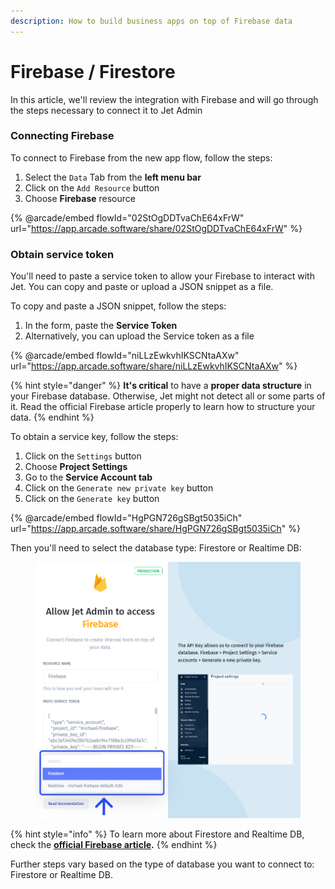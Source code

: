 ```yaml
---
description: How to build business apps on top of Firebase data
---
```


# Firebase / Firestore

In this article, we'll review the integration with Firebase and will go through the steps necessary to connect it to Jet Admin

### Connecting Firebase

To connect to Firebase from the new app flow, follow the steps:

1. Select the `Data` Tab from the **left menu bar**
2. Click on the `Add Resource` button
3. Choose **Firebase** resource

{% @arcade/embed flowId="02StOgDDTvaChE64xFrW" url="https://app.arcade.software/share/02StOgDDTvaChE64xFrW" %}

### Obtain service token

You'll need to paste a service token to allow your Firebase to interact with Jet. You can copy and paste or upload a JSON snippet as a file.

To copy and paste a JSON snippet, follow the steps:

1. In the form, paste the **Service Token**
2. Alternatively, you can upload the Service token as a file

{% @arcade/embed flowId="niLLzEwkvhIKSCNtaAXw" url="https://app.arcade.software/share/niLLzEwkvhIKSCNtaAXw" %}

{% hint style="danger" %}
**It's critical** to have a **proper data structure** in your Firebase database. Otherwise, Jet might not detect all or some parts of it. Read the official Firebase article properly to learn how to structure your data.
{% endhint %}

To obtain a service key, follow the steps:

1. Click on the `Settings` button
2. Choose **Project Settings**
3. Go to the **Service Account tab**
4. Click on the `Generate new private key` button
5. Click on the `Generate key` button

{% @arcade/embed flowId="HgPGN726gSBgt5035iCh" url="https://app.arcade.software/share/HgPGN726gSBgt5035iCh" %}

Then you'll need to select the database type: Firestore or Realtime DB:

<figure><img src="../../../.gitbook/assets/image (3).png" alt=""><figcaption></figcaption></figure>

{% hint style="info" %}
To learn more about Firestore and Realtime DB, check the [**official Firebase article**](https://firebase.google.com/docs/database/rtdb-vs-firestore)**.**
{% endhint %}

Further steps vary based on the type of database you want to connect to: Firestore or Realtime DB.
